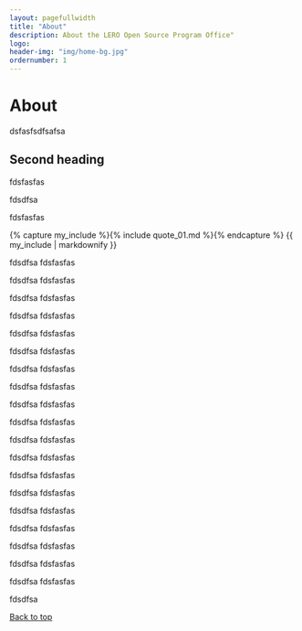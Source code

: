```yaml
---
layout: pagefullwidth
title: "About"
description: About the LERO Open Source Program Office"
logo:
header-img: "img/home-bg.jpg"
ordernumber: 1
---
```


# About <a name="Top"></a>
dsfasfsdfsafsa

## Second heading
fdsfasfas

fdsdfsa

fdsfasfas

<html>
<div>
  {% capture my_include %}{% include quote_01.md %}{% endcapture %}
  {{ my_include | markdownify }}
</div>
</html>

fdsdfsa
fdsfasfas

fdsdfsa
fdsfasfas

fdsdfsa
fdsfasfas

fdsdfsa
fdsfasfas

fdsdfsa
fdsfasfas

fdsdfsa
fdsfasfas

fdsdfsa
fdsfasfas

fdsdfsa
fdsfasfas

fdsdfsa
fdsfasfas

fdsdfsa
fdsfasfas

fdsdfsa
fdsfasfas

fdsdfsa
fdsfasfas

fdsdfsa
fdsfasfas

fdsdfsa
fdsfasfas

fdsdfsa
fdsfasfas

fdsdfsa
fdsfasfas

fdsdfsa
fdsfasfas

fdsdfsa
fdsfasfas

fdsdfsa
fdsfasfas

fdsdfsa

[Back to top](#Top)
